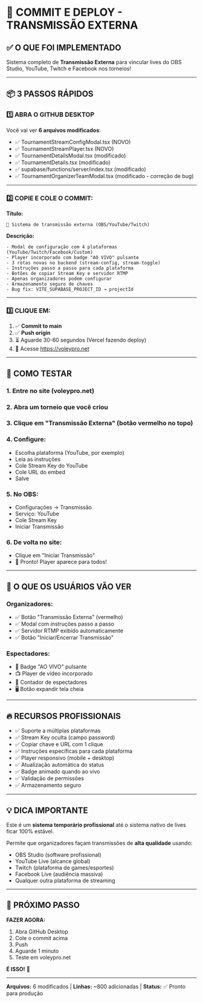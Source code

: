 # 🚀 COMMIT E DEPLOY - TRANSMISSÃO EXTERNA

## ✅ O QUE FOI IMPLEMENTADO

Sistema completo de **Transmissão Externa** para vincular lives do OBS Studio, YouTube, Twitch e Facebook nos torneios!

---

## 📦 3 PASSOS RÁPIDOS

### 1️⃣ **ABRA O GITHUB DESKTOP**

Você vai ver **6 arquivos modificados**:
- ✅ TournamentStreamConfigModal.tsx (NOVO)
- ✅ TournamentStreamPlayer.tsx (NOVO)
- ✅ TournamentDetailsModal.tsx (modificado)
- ✅ TournamentDetails.tsx (modificado)
- ✅ supabase/functions/server/index.tsx (modificado)
- ✅ TournamentOrganizerTeamModal.tsx (modificado - correção de bug)

---

### 2️⃣ **COPIE E COLE O COMMIT:**

**Título:**
```
🎥 Sistema de transmissão externa (OBS/YouTube/Twitch)
```

**Descrição:**
```
- Modal de configuração com 4 plataformas (YouTube/Twitch/Facebook/Custom)
- Player incorporado com badge "AO VIVO" pulsante
- 3 rotas novas no backend (stream-config, stream-toggle)
- Instruções passo a passo para cada plataforma
- Botões de copiar Stream Key e servidor RTMP
- Apenas organizadores podem configurar
- Armazenamento seguro de chaves
- Bug fix: VITE_SUPABASE_PROJECT_ID → projectId
```

---

### 3️⃣ **CLIQUE EM:**

1. ✅ **Commit to main**
2. ✅ **Push origin**
3. ⏳ Aguarde 30-60 segundos (Vercel fazendo deploy)
4. 🎉 Acesse https://voleypro.net

---

## 🎯 COMO TESTAR

### 1. **Entre no site** (voleypro.net)

### 2. **Abra um torneio** que você criou

### 3. **Clique em "Transmissão Externa"** (botão vermelho no topo)

### 4. **Configure:**
- Escolha plataforma (YouTube, por exemplo)
- Leia as instruções
- Cole Stream Key do YouTube
- Cole URL do embed
- Salve

### 5. **No OBS:**
- Configurações → Transmissão
- Serviço: YouTube
- Cole Stream Key
- Iniciar Transmissão

### 6. **De volta no site:**
- Clique em "Iniciar Transmissão"
- 🔴 Pronto! Player aparece para todos!

---

## 🎨 O QUE OS USUÁRIOS VÃO VER

### Organizadores:
- ✅ Botão "Transmissão Externa" (vermelho)
- ✅ Modal com instruções passo a passo
- ✅ Servidor RTMP exibido automaticamente
- ✅ Botão "Iniciar/Encerrar Transmissão"

### Espectadores:
- 🔴 Badge "AO VIVO" pulsante
- 📺 Player de vídeo incorporado
- 👥 Contador de espectadores
- 🖥️ Botão expandir tela cheia

---

## 🔥 RECURSOS PROFISSIONAIS

- ✅ Suporte a múltiplas plataformas
- ✅ Stream Key oculta (campo password)
- ✅ Copiar chave e URL com 1 clique
- ✅ Instruções específicas para cada plataforma
- ✅ Player responsivo (mobile + desktop)
- ✅ Atualização automática do status
- ✅ Badge animado quando ao vivo
- ✅ Validação de permissões
- ✅ Armazenamento seguro

---

## 💡 DICA IMPORTANTE

Este é um **sistema temporário profissional** até o sistema nativo de lives ficar 100% estável. 

Permite que organizadores façam transmissões de **alta qualidade** usando:
- OBS Studio (software profissional)
- YouTube Live (alcance global)
- Twitch (plataforma de games/esportes)
- Facebook Live (audiência massiva)
- Qualquer outra plataforma de streaming

---

## 🎯 PRÓXIMO PASSO

**FAZER AGORA:**

1. Abra GitHub Desktop
2. Cole o commit acima
3. Push
4. Aguarde 1 minuto
5. Teste em voleypro.net

**É ISSO!** 🚀

---

**Arquivos:** 6 modificados | **Linhas:** ~800 adicionadas | **Status:** ✅ Pronto para produção

